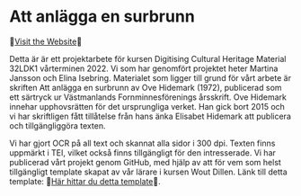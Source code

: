 # Att anlägga en surbrunn

🚀[Visit the Website]([https://woutdln.github.io/DCHM-template/](https://martinavivijansson.github.io/Surbrunn/))🚀

Detta är  är ett projektarbete för kursen Digitising Cultural Heritage Material 32LDK1
vårterminen 2022. Vi som har genomfört projektet heter Martina Jansson och Elina Isebring.
Materialet som ligger till grund för vårt arbete är
skriften Att anlägga en surbrunn av Ove Hidemark
(1972), publicerad som ett särtryck ur Västmanlands Fornminnesförenings
årsskrift. Ove Hidemark innehar upphovsrätten för det ursprungliga verket.
Han gick bort 2015 och vi har skriftligen fått tillåtelse 
från hans änka Elisabet Hidemark att publicera och tillgängliggöra
texten. 

Vi har gjort OCR på all text och skannat alla sidor i 300 dpi.
Texten finns uppmärkt i TEI, vilket också finns tillgängligt
för den intresserade. Vi har publicerad vårt projekt genom
GitHub, med hjälp av att för vem som helst tillgängligt
template skapat av vår lärare i kursen Wout Dillen. Länk till
detta template: 
🚀[Här hittar du detta template](https://woutdln.github.io/DCHM-template/)🚀. 

